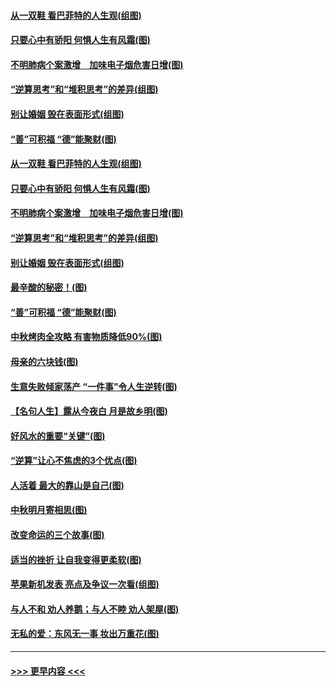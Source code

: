 #### [从一双鞋 看巴菲特的人生观(组图)](../pages/p8/907311.md?t=09141644) 
#### [只要心中有骄阳 何惧人生有风霜(图)](../pages/p8/907320.md?t=09141644) 
#### [不明肺病个案激增　加味电子烟危害日增(图)](../pages/p8/907307.md?t=09141644) 
#### [“逆算思考”和“堆积思考”的差异(组图)](../pages/p8/907229.md?t=09141644) 
#### [别让婚姻 毁在表面形式(组图)](../pages/p8/907118.md?t=09141644) 
#### [“善”可积福 “德”能聚财(图)](../pages/p8/906906.md?t=09141644) 
#### [从一双鞋 看巴菲特的人生观(组图)](../pages/p8/907311.md?t=09141644) 
#### [只要心中有骄阳 何惧人生有风霜(图)](../pages/p8/907320.md?t=09141644) 
#### [不明肺病个案激增　加味电子烟危害日增(图)](../pages/p8/907307.md?t=09141644) 
#### [“逆算思考”和“堆积思考”的差异(组图)](../pages/p8/907229.md?t=09141644) 
#### [别让婚姻 毁在表面形式(组图)](../pages/p8/907118.md?t=09141644) 
#### [最辛酸的秘密！(图)](../pages/p8/906327.md?t=09141644) 
#### [“善”可积福 “德”能聚财(图)](../pages/p8/906906.md?t=09141644) 
#### [中秋烤肉全攻略 有害物质降低90%(图)](../pages/p8/907227.md?t=09141644) 
#### [母亲的六块钱(图)](../pages/p8/907107.md?t=09141644) 
#### [生意失败倾家荡产 “一件事”令人生逆转(图)](../pages/p8/907101.md?t=09141644) 
#### [【名句人生】露从今夜白 月是故乡明(图)](../pages/p8/906558.md?t=09141644) 
#### [好风水的重要“关键”(图)](../pages/p8/907087.md?t=09141644) 
#### [“逆算”让心不焦虑的3个优点(图)](../pages/p8/907070.md?t=09141644) 
#### [人活着 最大的靠山是自己(图)](../pages/p8/906329.md?t=09141644) 
#### [中秋明月寄相思(图)](../pages/p8/906932.md?t=09141644) 
#### [改变命运的三个故事(图)](../pages/p8/906257.md?t=09141644) 
#### [适当的挫折 让自我变得更柔软(图)](../pages/p8/906984.md?t=09141644) 
#### [苹果新机发表 亮点及争议一次看(组图)](../pages/p8/906967.md?t=09141644) 
#### [与人不和 劝人养鹅；与人不睦 劝人架屋(图)](../pages/p8/906905.md?t=09141644) 
#### [无私的爱：东风无一事 妆出万重花(图)](../pages/p8/906862.md?t=09141644) 

----
#### [ >>> 更早内容 <<< ](../indexes/p8-earlier.md)
